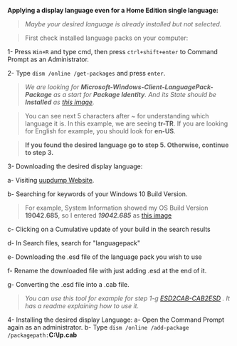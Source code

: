 **Applying a display language even for a Home Edition single language:**
> _Maybe your desired language is already installed but not selected._
    
> First check installed language packs on your computer:

   1- Press `Win+R` and type cmd, then press `ctrl+shift+enter` to Command Prompt as an Administrator.
   
   2- Type `dism /online /get-packages` and press `enter`.
> _We are looking for **Microsoft-Windows-Client-LanguagePack-Package** as a start for **Package Identity**. And its State should be **Installed** as [this image](https://i.stack.imgur.com/FoP0c.png)._

> You can see next 5 characters after _~_ for understanding which language it is.
> In this example, we are seeing **tr-TR**. If you are looking for English for example, you should look for **en-US**.

> **If you found the desired language go to step 5. Otherwise, continue to step 3.**

 3- Downloading the desired display language:

   a- Visiting [uupdump Website](https://uupdump.ml/).

   b- Searching for keywords of your Windows 10 Build Version.
   
> For example, System Information showed my OS Build Version **19042.685**, so I entered _**19042.685**_ as [this image](https://github.com/tightropeboy/saved/blob/main/Screenshot%202020-12-24%20224632.jpg?raw=true)
   
   c- Clicking on a Cumulative update of your build in the search results

   d- In Search files, search for "languagepack"

   e- Downloading the .esd file of the language pack you wish to use
    
   f- Rename the downloaded file with just adding .esd at the end of it.

   g- Converting the .esd file into a .cab file. 
> _You can use this tool for example for step 1-g [ESD2CAB-CAB2ESD](https://github.com/abbodi1406/WHD/blob/master/scripts/ESD2CAB-CAB2ESD.zip) .
It has a readme explaining how to use it._

 4- Installing the desired display Language:
    a- Open the Command Prompt again as an administrator.
    b- Type `dism /online /add-package /packagepath:`**C:\lp.cab**
